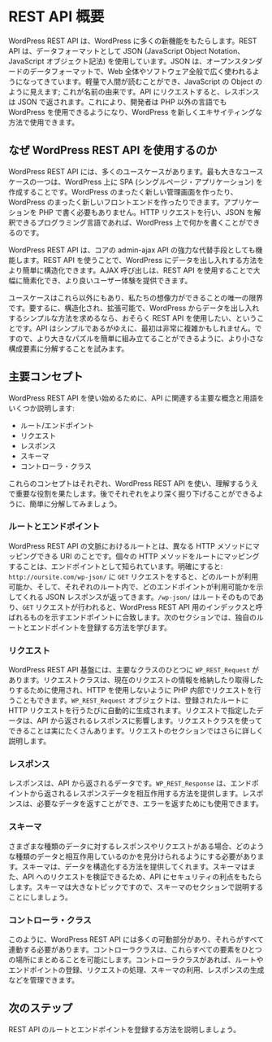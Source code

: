 <!--
# REST API Overview
-->

# REST API 概要

<!--
The WordPress REST API brings many new features to WordPress. The REST API uses JSON (JavaScript Object Notation) as its data format.  JSON is an open standard data format that is becoming more widely used across the web as a whole, and software in general.  It is light-weight and human readable, and looks like Objects do in JavaScript; hence the name.  When you make a request to the API, the response will be returned in JSON. This enables developers to use WordPress in languages beyond PHP, which in turn allows WordPress to be used in new and exciting ways.
-->

WordPress REST API は、WordPress に多くの新機能をもたらします。REST API は、データフォーマットとして JSON (JavaScript Object Notation、JavaScript オブジェクト記法) を使用しています。JSON は、オープンスタンダードのデータフォーマットで、Web 全体やソフトウェア全般で広く使われるようになってきています。軽量で人間が読むことができ、JavaScript の Object のように見えます; これが名前の由来です。API にリクエストすると、レスポンスは JSON で返されます。これにより、開発者は PHP 以外の言語でも WordPress を使用できるようになり、WordPress を新しくエキサイティングな方法で使用できます。

<!--
## Why use the WordPress REST API
-->

## なぜ WordPress REST API を使用するのか

<!--
There are many use cases for the WordPress REST API.  One of the largest use cases is creating Single Page Applications on top of WordPress.  You could create an entirely new admin experience for WordPress, or you could create an entirely new front end experience for WordPress.  You would not even have to write the applications in PHP.  Any programming language that can make HTTP requests and interpret JSON could be used to write something on WordPress.
-->

WordPress REST API には、多くのユースケースがあります。最も大きなユースケースの一つは、WordPress 上に SPA (シングルページ・アプリケーション) を作成することです。WordPress のまったく新しい管理画面を作ったり、WordPress のまったく新しいフロントエンドを作ったりできます。アプリケーションを PHP で書く必要もありません。HTTP リクエストを行い、JSON を解釈できるプログラミング言語であれば、WordPress 上で何かを書くことができるのです。

<!--
The WordPress REST API can also serve as a strong replacement for the admin-ajax API in core.  By using the REST API, you can more easily structure the way you want to get data into and out of WordPress.  AJAX calls can be greatly simplified by using the REST API, enabling us to provide better user experiences in our work.
-->

WordPress REST API は、コアの admin-ajax API の強力な代替手段としても機能します。REST API を使うことで、WordPress にデータを出し入れする方法をより簡単に構造化できます。AJAX 呼び出しは、REST API を使用することで大幅に簡素化でき、より良いユーザー体験を提供できます。

<!--
The use cases extend beyond these and really our imagination is the only limit to what can be done.  The bottom line is, if you want an structured, extensible, and simple way to get data in and out of WordPress, you probably want to use the REST API.  The API, for all of its simplicity, can be quite complex at first and we will attempt to break it down into smaller components so that we can easily piece together the larger puzzle.
-->

ユースケースはこれら以外にもあり、私たちの想像力ができることの唯一の限界です。要するに、構造化され、拡張可能で、WordPress からデータを出し入れするシンプルな方法を求めるなら、おそらく REST API を使用したい、ということです。API はシンプルであるがゆえに、最初は非常に複雑かもしれません。ですので、より大きなパズルを簡単に組み立てることができるように、より小さな構成要素に分解することを試みます。

<!--
## Key Concepts
-->

## 主要コンセプト

<!--
To get started with using the WordPress REST API we will break down some of the key concepts and terms associated with the API:
-->

WordPress REST API を使い始めるために、API に関連する主要な概念と用語をいくつか説明します:

<!--
- Routes/Endpoints
- Requests
- Responses
- Schema
- Controller Classes
-->

- ルート/エンドポイント
- リクエスト
- レスポンス
- スキーマ
- コントローラ・クラス

<!--
Each of these concepts play a crucial role in using and understanding the WordPress REST API.  Let’s briefly break them down so that we can later explore each in greater depth.
-->

これらのコンセプトはそれぞれ、WordPress REST API を使い、理解するうえで重要な役割を果たします。後でそれぞれをより深く掘り下げることができるように、簡単に分解してみましょう。

<!--
### Routes & Endpoints
-->

### ルートとエンドポイント

<!--
A route, in the context of the WordPress REST API, is a URI which can be mapped to different HTTP methods.  The mapping of an individual HTTP method to a route is known as an endpoint.  To clarify: If we make a `GET` request to `http://oursite.com/wp-json/`, we will get a JSON response showing us what routes are available, and within each route, what endpoints are available. `/wp-json/` Is a route itself and when a `GET` request is made it matches to the endpoint that displays what is known as the index for the WordPress REST API. We will learn how to register our own routes and endpoints in the following sections.
-->

WordPress REST API の文脈におけるルートとは、異なる HTTP メソッドにマッピングできる URI のことです。個々の HTTP メソッドをルートにマッピングすることは、エンドポイントとして知られています。明確にすると: `http://oursite.com/wp-json/` に `GET` リクエストをすると、どのルートが利用可能か、そして、それぞれのルート内で、どのエンドポイントが利用可能かを示してくれる JSON レスポンスが返ってきます。`/wp-json/` はルートそのものであり、`GET` リクエストが行われると、WordPress REST API 用のインデックスと呼ばれるものを示すエンドポイントに合致します。次のセクションでは、独自のルートとエンドポイントを登録する方法を学びます。

<!--
### Requests
-->

### リクエスト

<!--
In the WordPress REST API infrastructure one of the primary classes is `WP_REST_Request`. The request class is used to store and retrieve information for the current request, requests can also be made internally within PHP to avoid using HTTP. `WP_REST_Request` objects are automatically generated for you whenever you make an HTTP request to a registered route. The data specified in the request will have an impact on what response you get back out of the API. There are a lot of neat things that can be done using the request class. The request section will go into greater detail.
-->

WordPress REST API 基盤には、主要なクラスのひとつに `WP_REST_Request` があります。リクエストクラスは、現在のリクエストの情報を格納したり取得したりするために使用され、HTTP を使用しないように PHP 内部でリクエストを行うこともできます。`WP_REST_Request` オブジェクトは、登録されたルートに HTTP リクエストを行うたびに自動的に生成されます。リクエストで指定したデータは、API から返されるレスポンスに影響します。リクエストクラスを使ってできることは実にたくさんあります。リクエストのセクションではさらに詳しく説明します。

<!--
### Responses
-->

### レスポンス

<!--
Responses are the data you get back from the API. The `WP_REST_Response` provides a way to interact with the response data returned by endpoints. Responses can return the desired data, and they can also be used to return errors.
-->

レスポンスは、API から返されるデータです。`WP_REST_Response` は、エンドポイントから返されるレスポンスデータを相互作用する方法を提供します。レスポンスは、必要なデータを返すことができ、エラーを返すためにも使用できます。

<!--
### Schema
-->

### スキーマ

<!--
When we have responses and requests of different kinds of data, we need to be able to tell what type of data we are interacting with. Schema provides us a way to structure our data. Schema also provides security benefits for the API as it enables us to validate requests being made to the API. Schema is a large topic and we will get into that in the schema section.
-->

さまざまな種類のデータに対するレスポンスやリクエストがある場合、どのような種類のデータと相互作用しているのかを見分けられるようにする必要があります。スキーマは、データを構造化する方法を提供してくれます。スキーマはまた、API へのリクエストを検証できるため、API にセキュリティの利点をもたらします。スキーマは大きなトピックですので、スキーマのセクションで説明することにしましょう。

<!--
### Controller Classes
-->

### コントローラ・クラス

<!--
As you can see the WordPress REST API has a lot of moving parts that all need to work together. Controller classes enable us to bring all of these elements together in a single place. With a controller class we will be able to manage the registering of routes & endpoints, handle requests, utilize schema, and generate responses.
-->

このように、WordPress REST API には多くの可動部分があり、それらがすべて連動する必要があります。コントローラクラスは、これらすべての要素をひとつの場所にまとめることを可能にします。コントローラクラスがあれば、ルートやエンドポイントの登録、リクエストの処理、スキーマの利用、レスポンスの生成などを管理できます。

<!--
## Next Steps
-->

## 次のステップ

<!--
Let’s dive into how to register routes and endpoints for the REST API.
-->

REST API のルートとエンドポイントを登録する方法を説明しましょう。
